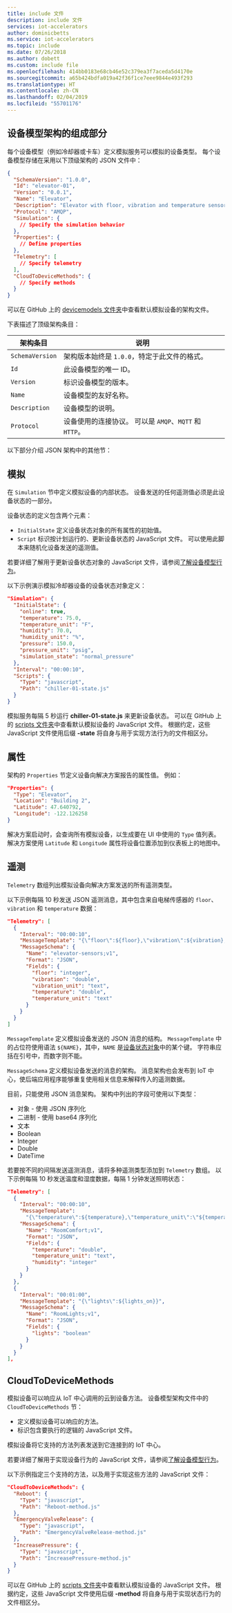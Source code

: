 ```yaml
---
title: include 文件
description: include 文件
services: iot-accelerators
author: dominicbetts
ms.service: iot-accelerators
ms.topic: include
ms.date: 07/26/2018
ms.author: dobett
ms.custom: include file
ms.openlocfilehash: 414bb0183e68cb46e52c379ea3f7aceda5d4170e
ms.sourcegitcommit: a65b424bdfa019a42f36f1ce7eee9844e493f293
ms.translationtype: HT
ms.contentlocale: zh-CN
ms.lasthandoff: 02/04/2019
ms.locfileid: "55701176"
---
```

## <a name="the-parts-of-the-device-model-schema"></a>设备模型架构的组成部分

每个设备模型（例如冷却器或卡车）定义模拟服务可以模拟的设备类型。 每个设备模型存储在采用以下顶级架构的 JSON 文件中：

```json
{
  "SchemaVersion": "1.0.0",
  "Id": "elevator-01",
  "Version": "0.0.1",
  "Name": "Elevator",
  "Description": "Elevator with floor, vibration and temperature sensors.",
  "Protocol": "AMQP",
  "Simulation": {
    // Specify the simulation behavior
  },
  "Properties": {
    // Define properties
  },
  "Telemetry": [
    // Specify telemetry
  ],
  "CloudToDeviceMethods": {
    // Specify methods
  }
}
```

可以在 GitHub 上的 [devicemodels 文件夹](https://github.com/Azure/device-simulation-dotnet/tree/master/Services/data/devicemodels)中查看默认模拟设备的架构文件。

下表描述了顶级架构条目：

| 架构条目 | 说明 |
| -- | --- |
| `SchemaVersion` | 架构版本始终是 `1.0.0`，特定于此文件的格式。 |
| `Id` | 此设备模型的唯一 ID。 |
| `Version` | 标识设备模型的版本。 |
| `Name` | 设备模型的友好名称。 |
| `Description` | 设备模型的说明。 |
| `Protocol` | 设备使用的连接协议。 可以是 `AMQP`、`MQTT` 和 `HTTP`。 |

以下部分介绍 JSON 架构中的其他节：

## <a name="simulation"></a>模拟

在 `Simulation` 节中定义模拟设备的内部状态。 设备发送的任何遥测值必须是此设备状态的一部分。

设备状态的定义包含两个元素：

* `InitialState` 定义设备状态对象的所有属性的初始值。
* `Script` 标识按计划运行的、更新设备状态的 JavaScript 文件。 可以使用此脚本来随机化设备发送的遥测值。

若要详细了解用于更新设备状态对象的 JavaScript 文件，请参阅[了解设备模型行为](../articles/iot-accelerators/iot-accelerators-device-simulation-device-behavior.md)。

以下示例演示模拟冷却器设备的设备状态对象定义：

```json
"Simulation": {
  "InitialState": {
    "online": true,
    "temperature": 75.0,
    "temperature_unit": "F",
    "humidity": 70.0,
    "humidity_unit": "%",
    "pressure": 150.0,
    "pressure_unit": "psig",
    "simulation_state": "normal_pressure"
  },
  "Interval": "00:00:10",
  "Scripts": {
    "Type": "javascript",
    "Path": "chiller-01-state.js"
  }
}
```

模拟服务每隔 5 秒运行 **chiller-01-state.js** 来更新设备状态。 可以在 GitHub 上的 [scripts 文件夹](https://github.com/Azure/device-simulation-dotnet/tree/master/Services/data/devicemodels/scripts)中查看默认模拟设备的 JavaScript 文件。 根据约定，这些 JavaScript 文件使用后缀 **-state** 将自身与用于实现方法行为的文件相区分。

## <a name="properties"></a>属性

架构的 `Properties` 节定义设备向解决方案报告的属性值。 例如：

```json
"Properties": {
  "Type": "Elevator",
  "Location": "Building 2",
  "Latitude": 47.640792,
  "Longitude": -122.126258
}
```

解决方案启动时，会查询所有模拟设备，以生成要在 UI 中使用的 `Type` 值列表。 解决方案使用 `Latitude` 和 `Longitude` 属性将设备位置添加到仪表板上的地图中。

## <a name="telemetry"></a>遥测

`Telemetry` 数组列出模拟设备向解决方案发送的所有遥测类型。

以下示例每隔 10 秒发送 JSON 遥测消息，其中包含来自电梯传感器的 `floor`、`vibration` 和 `temperature` 数据：

```json
"Telemetry": [
  {
    "Interval": "00:00:10",
    "MessageTemplate": "{\"floor\":${floor},\"vibration\":${vibration},\"vibration_unit\":\"${vibration_unit}\",\"temperature\":${temperature},\"temperature_unit\":\"${temperature_unit}\"}",
    "MessageSchema": {
      "Name": "elevator-sensors;v1",
      "Format": "JSON",
      "Fields": {
        "floor": "integer",
        "vibration": "double",
        "vibration_unit": "text",
        "temperature": "double",
        "temperature_unit": "text"
      }
    }
  }
]
```

`MessageTemplate` 定义模拟设备发送的 JSON 消息的结构。 `MessageTemplate` 中的占位符使用语法 `${NAME}`，其中，`NAME` 是[设备状态对象](#simulation)中的某个键。 字符串应括在引号中，而数字则不能。

`MessageSchema` 定义模拟设备发送的消息的架构。 消息架构也会发布到 IoT 中心，使后端应用程序能够重复使用相关信息来解释传入的遥测数据。

目前，只能使用 JSON 消息架构。 架构中列出的字段可使用以下类型：

* 对象 - 使用 JSON 序列化
* 二进制 - 使用 base64 序列化
* 文本
* Boolean
* Integer
* Double
* DateTime

若要按不同的间隔发送遥测消息，请将多种遥测类型添加到 `Telemetry` 数组。 以下示例每隔 10 秒发送温度和湿度数据，每隔 1 分钟发送照明状态：

```json
"Telemetry": [
  {
    "Interval": "00:00:10",
    "MessageTemplate":
      "{\"temperature\":${temperature},\"temperature_unit\":\"${temperature_unit}\",\"humidity\":\"${humidity}\"}",
    "MessageSchema": {
      "Name": "RoomComfort;v1",
      "Format": "JSON",
      "Fields": {
        "temperature": "double",
        "temperature_unit": "text",
        "humidity": "integer"
      }
    }
  },
  {
    "Interval": "00:01:00",
    "MessageTemplate": "{\"lights\":${lights_on}}",
    "MessageSchema": {
      "Name": "RoomLights;v1",
      "Format": "JSON",
      "Fields": {
        "lights": "boolean"
      }
    }
  }
],
```

## <a name="cloudtodevicemethods"></a>CloudToDeviceMethods

模拟设备可以响应从 IoT 中心调用的云到设备方法。 设备模型架构文件中的 `CloudToDeviceMethods` 节：

* 定义模拟设备可以响应的方法。
* 标识包含要执行的逻辑的 JavaScript 文件。

模拟设备将它支持的方法列表发送到它连接到的 IoT 中心。

若要详细了解用于实现设备行为的 JavaScript 文件，请参阅[了解设备模型行为](../articles/iot-accelerators/iot-accelerators-device-simulation-device-behavior.md)。

以下示例指定三个支持的方法，以及用于实现这些方法的 JavaScript 文件：

```json
"CloudToDeviceMethods": {
  "Reboot": {
    "Type": "javascript",
    "Path": "Reboot-method.js"
  },
  "EmergencyValveRelease": {
    "Type": "javascript",
    "Path": "EmergencyValveRelease-method.js"
  },
  "IncreasePressure": {
    "Type": "javascript",
    "Path": "IncreasePressure-method.js"
  }
}
```

可以在 GitHub 上的 [scripts 文件夹](https://github.com/Azure/device-simulation-dotnet/tree/master/Services/data/devicemodels/scripts)中查看默认模拟设备的 JavaScript 文件。 根据约定，这些 JavaScript 文件使用后缀 **-method** 将自身与用于实现状态行为的文件相区分。